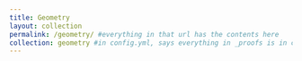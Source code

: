 ```yaml
---
title: Geometry
layout: collection
permalink: /geometry/ #everything in that url has the contents here
collection: geometry #in config.yml, says everything in _proofs is in collection called proofs
---
```


